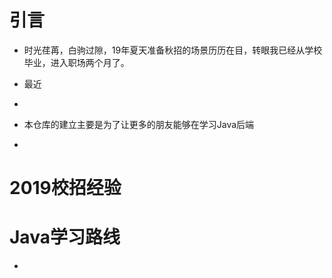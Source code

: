 # 引言

- 时光荏苒，白驹过隙，19年夏天准备秋招的场景历历在目，转眼我已经从学校毕业，进入职场两个月了。
- 最近



- 
- 本仓库的建立主要是为了让更多的朋友能够在学习Java后端
- 









# 2019校招经验









# Java学习路线

- 

















